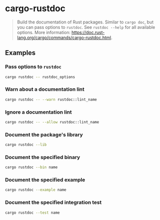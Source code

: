 # cargo-rustdoc

> Build the documentation of Rust packages. Similar to `cargo doc`, but you can pass options to `rustdoc`. See `rustdoc --help` for all available options. More information: <https://doc.rust-lang.org/cargo/commands/cargo-rustdoc.html>.

## Examples

### Pass options to `rustdoc`

```bash
cargo rustdoc -- rustdoc_options
```

### Warn about a documentation lint

```bash
cargo rustdoc -- --warn rustdoc::lint_name
```

### Ignore a documentation lint

```bash
cargo rustdoc -- --allow rustdoc::lint_name
```

### Document the package's library

```bash
cargo rustdoc --lib
```

### Document the specified binary

```bash
cargo rustdoc --bin name
```

### Document the specified example

```bash
cargo rustdoc --example name
```

### Document the specified integration test

```bash
cargo rustdoc --test name
```
